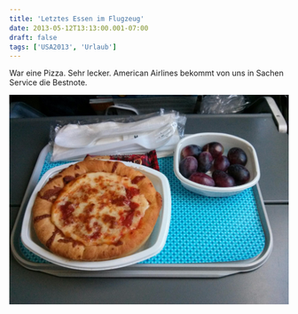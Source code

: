 ```yaml
---
title: 'Letztes Essen im Flugzeug'
date: 2013-05-12T13:13:00.001-07:00
draft: false
tags: ['USA2013', 'Urlaub']
---
```


War eine Pizza. Sehr lecker. American Airlines bekommt von uns in Sachen Service die Bestnote.

![](/urlaub11to15-images/13/IMG_20130512_175311.jpg)